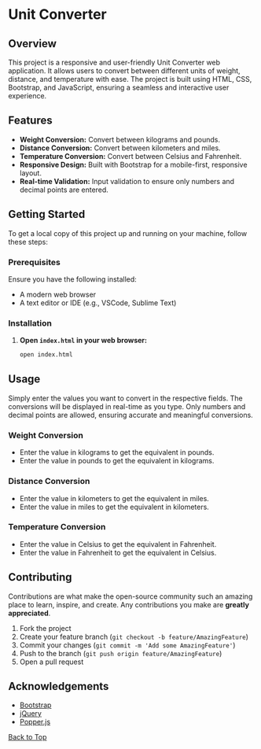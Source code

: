# Unit Converter

## Overview
This project is a responsive and user-friendly Unit Converter web application. It allows users to convert between different units of weight, distance, and temperature with ease. The project is built using HTML, CSS, Bootstrap, and JavaScript, ensuring a seamless and interactive user experience.

## Features
- **Weight Conversion:** Convert between kilograms and pounds.
- **Distance Conversion:** Convert between kilometers and miles.
- **Temperature Conversion:** Convert between Celsius and Fahrenheit.
- **Responsive Design:** Built with Bootstrap for a mobile-first, responsive layout.
- **Real-time Validation:** Input validation to ensure only numbers and decimal points are entered.

## Getting Started
To get a local copy of this project up and running on your machine, follow these steps:

### Prerequisites
Ensure you have the following installed:
- A modern web browser
- A text editor or IDE (e.g., VSCode, Sublime Text)

### Installation

1. **Open `index.html` in your web browser:**
   ```sh
   open index.html
   ```

## Usage
Simply enter the values you want to convert in the respective fields. The conversions will be displayed in real-time as you type. Only numbers and decimal points are allowed, ensuring accurate and meaningful conversions.

### Weight Conversion
- Enter the value in kilograms to get the equivalent in pounds.
- Enter the value in pounds to get the equivalent in kilograms.

### Distance Conversion
- Enter the value in kilometers to get the equivalent in miles.
- Enter the value in miles to get the equivalent in kilometers.

### Temperature Conversion
- Enter the value in Celsius to get the equivalent in Fahrenheit.
- Enter the value in Fahrenheit to get the equivalent in Celsius.

## Contributing
Contributions are what make the open-source community such an amazing place to learn, inspire, and create. Any contributions you make are **greatly appreciated**.

1. Fork the project
2. Create your feature branch (`git checkout -b feature/AmazingFeature`)
3. Commit your changes (`git commit -m 'Add some AmazingFeature'`)
4. Push to the branch (`git push origin feature/AmazingFeature`)
5. Open a pull request

## Acknowledgements
- [Bootstrap](https://getbootstrap.com/)
- [jQuery](https://jquery.com/)
- [Popper.js](https://popper.js.org/)

[Back to Top](#unit-converter)
